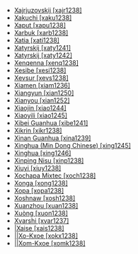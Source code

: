 - [Xajrjuzovskij [xajr1238]](tree/chuk1271/itel1242/xajr1238/xajr1238.ini)
- [Xakuchi [xaku1238]](tree/abkh1242/circ1239/adyg1241/xaku1238/xaku1238.ini)
- [Xaput [xapu1238]](tree/nakh1245/dagh1238/lezg1248/nucl1321/sout2753/kryt1240/xapu1238/xapu1238.ini)
- [Xarbuk [xarb1238]](tree/nakh1245/dagh1238/darg1241/xarb1238/xarb1238.ini)
- [Xatia [xati1238]](tree/tuuu1241/huaa1247/lowe1407/xati1238/xati1238.ini)
- [Xatyrskij [xaty1241]](tree/chuk1271/chuk1272/kory1246/xaty1241/xaty1241.ini)
- [Xatyrskij [xaty1242]](tree/chuk1271/chuk1272/chuk1273/xaty1242/xaty1242.ini)
- [Xenqenna [xenq1238]](tree/mand1469/west2780/samo1308/soni1257/soni1258/soni1259/xenq1238/xenq1238.ini)
- [Xesibe [xesi1238]](tree/atla1278/volt1241/benu1247/bant1294/sout3152/narr1281/east2731/sout3180/ngun1275/ngun1276/ngun1267/zulu1251/xhos1239/xesi1238/xesi1238.ini)
- [Xevsur [xevs1238]](tree/kart1248/geor1252/geor1253/nucl1302/xevs1238/xevs1238.ini)
- [Xiamen [xiam1236]](tree/sino1245/sini1245/sout2740/minn1248/minn1241/xiam1236/xiam1236.ini)
- [Xiangyun [xian1250]](tree/sino1245/macr1275/caij1235/baic1239/sout2730/xian1250/xian1250.ini)
- [Xianyou [xian1252]](tree/sino1245/sini1245/sout2740/minn1248/puxi1243/xian1252/xian1252.ini)
- [Xiaojin [xiao1244]](tree/sino1245/burm1265/naqi1236/qian1263/rgya1241/core1262/situ1238/xiao1244/xiao1244.ini)
- [Xiaoyili [xiao1245]](tree/sino1245/burm1265/naqi1236/qian1263/rgya1241/guan1266/xiao1245/xiao1245.ini)
- [Xibei Guanhua [xibe1241]](tree/sino1245/sini1245/nort3155/mand1471/mand1415/xibe1241/xibe1241.ini)
- [Xikrin [xikr1238]](tree/nucl1710/jeee1236/jese1235/kaya1330/xikr1238/xikr1238.ini)
- [Xinan Guanhua [xina1239]](tree/sino1245/sini1245/nort3155/mand1471/mand1415/xina1239/xina1239.ini)
- [Xinghua (Min Dong Chinese) [xing1245]](tree/sino1245/sini1245/sout2740/minn1248/mind1253/xing1245/xing1245.ini)
- [Xinghua [xing1246]](tree/sino1245/sini1245/sout2740/minn1248/puxi1243/xing1246/xing1246.ini)
- [Xinping Nisu [xinp1238]](tree/sino1245/burm1265/lolo1265/lolo1267/nili1235/sout3212/niso1234/nisu1237/nisu1238/nort2717/nort2718/xinp1238/xinp1238.ini)
- [Xiuyi [xiuy1238]](tree/sino1245/sini1245/nort3155/huiz1242/xiuy1238/xiuy1238.ini)
- [Xochapa Mixtec [xoch1238]](tree/otom1299/east2557/amuz1253/mixt1422/mixt1423/mixt1427/guer1245/alco1235/xoch1238/xoch1238.ini)
- [Xonga [xong1238]](tree/atla1278/volt1241/benu1247/bant1294/sout3152/narr1281/east2731/sout3180/ngun1275/tswa1254/tson1249/xong1238/xong1238.ini)
- [Xopa [xopa1238]](tree/kart1248/geor1252/zann1245/lazz1240/xopa1238/xopa1238.ini)
- [Xoshnaw [xosh1238]](tree/indo1319/indo1320/iran1269/west2794/nort3177/kerm1246/kurd1259/cent1972/xosh1238/xosh1238.ini)
- [Xuanzhou [xuan1238]](tree/sino1245/sini1245/cent2008/wuch1236/xuan1238/xuan1238.ini)
- [Xuòng [xuon1238]](tree/taik1256/kamt1241/beta1258/daic1237/cent2251/deba1238/nung1283/xuon1238/xuon1238.ini)
- [Xvarshi [xvar1237]](tree/nakh1245/dagh1238/avar1255/tsez1239/west2429/khva1239/xvar1237/xvar1237.ini)
- [|Xaise [xais1238]](tree/khoe1240/khoe1241/nonk1236/ostk1235/shua1254/xais1238/xais1238.ini)
- [||Xo-Kxoe [xokx1238]](tree/khoe1240/khoe1241/nonk1236/west2506/kxoe1242/kxoe1243/xokx1238/xokx1238.ini)
- [||Xom-Kxoe [xomk1238]](tree/khoe1240/khoe1241/nonk1236/west2506/kxoe1242/kxoe1243/xomk1238/xomk1238.ini)
